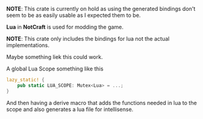 **NOTE**: This crate is currently on hold as using the generated bindings don't seem to be 
as easily usable as I expected them to be.

**Lua** in **NotCraft** is used for modding the game.

**NOTE**: This crate only includes the bindings for lua not the actual implementations.


Maybe something liek this could work.

A global Lua Scope something like this
```rust
lazy_static! {
    pub static LUA_SCOPE: Mutex<Lua> = ...;
}
```

And then having a derive macro that adds the functions needed in lua to the scope
and also generates a lua file for intellisense.
